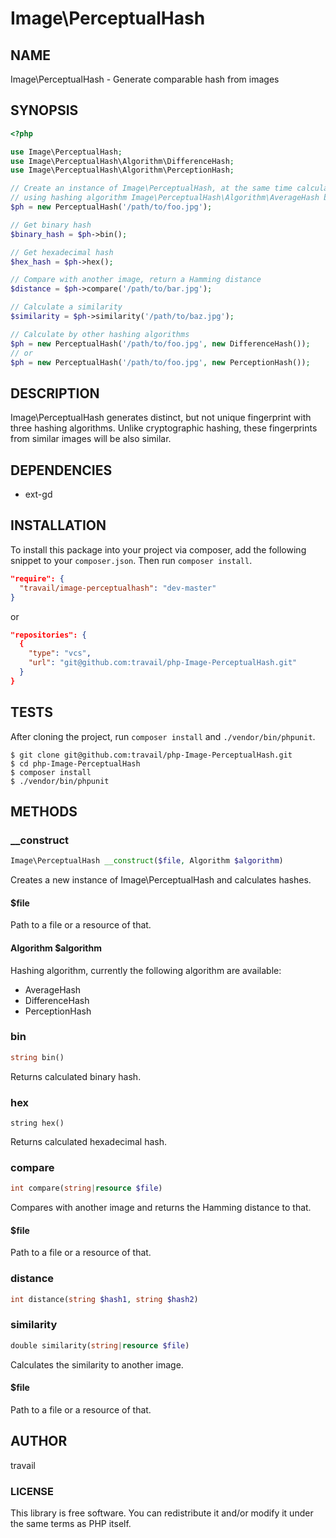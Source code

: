 Image\PerceptualHash
========

## NAME

Image\PerceptualHash - Generate comparable hash from images

## SYNOPSIS

```php
<?php

use Image\PerceptualHash;
use Image\PerceptualHash\Algorithm\DifferenceHash;
use Image\PerceptualHash\Algorithm\PerceptionHash;

// Create an instance of Image\PerceptualHash, at the same time calculate hashes
// using hashing algorithm Image\PerceptualHash\Algorithm\AverageHash by default
$ph = new PerceptualHash('/path/to/foo.jpg');

// Get binary hash
$binary_hash = $ph->bin();

// Get hexadecimal hash
$hex_hash = $ph->hex();

// Compare with another image, return a Hamming distance
$distance = $ph->compare('/path/to/bar.jpg');

// Calculate a similarity
$similarity = $ph->similarity('/path/to/baz.jpg');

// Calculate by other hashing algorithms
$ph = new PerceptualHash('/path/to/foo.jpg', new DifferenceHash());
// or
$ph = new PerceptualHash('/path/to/foo.jpg', new PerceptionHash());
```

## DESCRIPTION

Image\PerceptualHash generates distinct, but not unique fingerprint with three hashing algorithms. Unlike cryptographic hashing, these fingerprints from similar images will be also similar.

## DEPENDENCIES

* ext-gd

## INSTALLATION

To install this package into your project via composer, add the following snippet to your `composer.json`. Then run `composer install`.

```json
"require": {
  "travail/image-perceptualhash": "dev-master"
}
```

or

```json
"repositories": {
  {
    "type": "vcs",
    "url": "git@github.com:travail/php-Image-PerceptualHash.git"
  }
}
```

## TESTS

After cloning the project, run `composer install` and `./vendor/bin/phpunit`.

```
$ git clone git@github.com:travail/php-Image-PerceptualHash.git
$ cd php-Image-PerceptualHash
$ composer install
$ ./vendor/bin/phpunit
```

## METHODS

### __construct

```php
Image\PerceptualHash __construct($file, Algorithm $algorithm)
```

Creates a new instance of Image\PerceptualHash and calculates hashes.

#### $file

Path to a file or a resource of that.

#### Algorithm $algorithm

Hashing algorithm, currently the following algorithm are available:

* AverageHash
* DifferenceHash
* PerceptionHash

### bin

```php
string bin()
```

Returns calculated binary hash.

### hex

```
string hex()
```

Returns calculated hexadecimal hash.

### compare

```php
int compare(string|resource $file)
```

Compares with another image and returns the Hamming distance to that.

#### $file

Path to a file or a resource of that.

### distance

```php
int distance(string $hash1, string $hash2)
```

### similarity

```php
double similarity(string|resource $file)
```

Calculates the similarity to another image.

#### $file

Path to a file or a resource of that.

## AUTHOR

travail

### LICENSE

This library is free software. You can redistribute it and/or modify it under the same terms as PHP itself.
